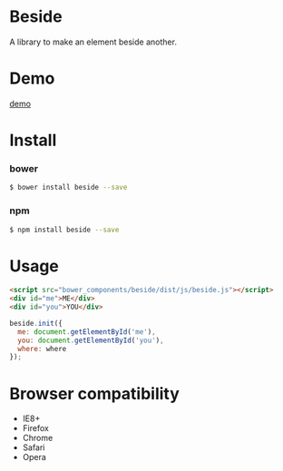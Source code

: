# Beside

A library to make an element beside another.

# Demo

[demo](http://beside.mipinr.com/)

# Install

### bower

```bash
$ bower install beside --save
```

### npm

```bash
$ npm install beside --save
```

# Usage

```html
<script src="bower_components/beside/dist/js/beside.js"></script>
<div id="me">ME</div>
<div id="you">YOU</div>
```

```js
beside.init({
  me: document.getElementById('me'),
  you: document.getElementById('you'),
  where: where
});
```

# Browser compatibility

- IE8+
- Firefox
- Chrome
- Safari
- Opera
